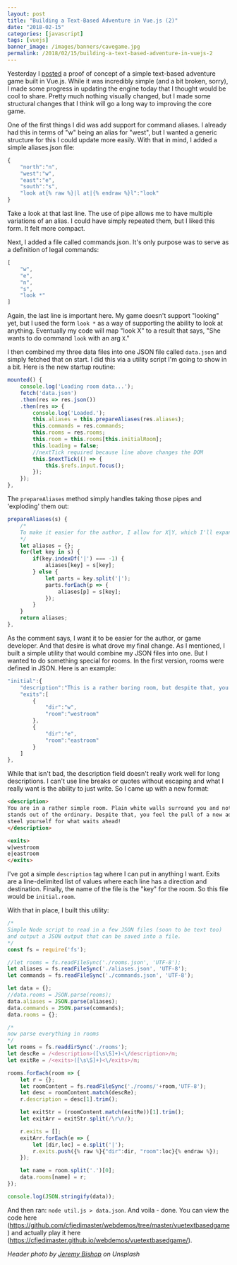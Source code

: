 ```yaml
---
layout: post
title: "Building a Text-Based Adventure in Vue.js (2)"
date: "2018-02-15"
categories: [javascript]
tags: [vuejs]
banner_image: /images/banners/cavegame.jpg
permalink: /2018/02/15/building-a-text-based-adventure-in-vuejs-2
---
```


Yesterday I [posted](https://www.raymondcamden.com/2018/02/14/building-a-text-based-adventure-in-vuejs/) a proof of concept of a simple text-based adventure game built in Vue.js. While it was incredibly simple (and a bit broken, sorry), I made some progress in updating the engine today that I thought would be cool to share. Pretty much nothing visually changed, but I made some structural changes that I think will go a long way to improving the core game.

One of the first things I did was add support for command aliases. I already had this in terms of "w" being an alias for "west", but I wanted a generic structure for this I could update more easily. With that in mind, I added a simple aliases.json file:

```js
{
	"north":"n",
	"west":"w",
	"east":"e",
	"south":"s",
	"look at{% raw %}|l at|{% endraw %}l":"look"
}
```

Take a look at that last line. The use of pipe allows me to have multiple variations of an alias. I could have simply repeated them, but I liked this form. It felt more compact.

Next, I added a file called commands.json. It's only purpose was to serve as a definition of legal commands:

```js
[
	"w",
	"e",
	"n",
	"s",
	"look *"
]
```

Again, the last line is important here. My game doesn't support "looking" yet, but I used the form `look *` as a way of supporting the ability to look at anything. Eventually my code will map "look X" to a result that says, "She wants to do command `look` with an arg `X`."

I then combined my three data files into one JSON file called `data.json` and simply fetched that on start. I did this via a utility script I'm going to show in a bit. Here is the new startup routine:

```js
mounted() {
	console.log('Loading room data...');
	fetch('data.json')
	.then(res => res.json())
	.then(res => {
		console.log('Loaded.');
		this.aliases = this.prepareAliases(res.aliases);
		this.commands = res.commands;
		this.rooms = res.rooms;
		this.room = this.rooms[this.initialRoom];
		this.loading = false;
		//nextTick required because line above changes the DOM
		this.$nextTick(() => {
			this.$refs.input.focus();
		});
	});
},
```

The `prepareAliases` method simply handles taking those pipes and 'exploding' them out:

```js
prepareAliases(s) {
	/*
	To make it easier for the author, I allow for X|Y, which I'll expand out at X:alias and Y:alias
	*/
	let aliases = {};
	for(let key in s) {
		if(key.indexOf('|') === -1) {
			aliases[key] = s[key];
		} else {
			let parts = key.split('|');
			parts.forEach(p => {
				aliases[p] = s[key];
			});
		}
	}
	return aliases;
},
```

As the comment says, I want it to be easier for the author, or game developer. And that desire is what drove my final change. As I mentioned, I built a simple utility that would combine my JSON files into one. But I wanted to do something special for rooms. In the first version, rooms were defined in JSON. Here is an example:

```js
"initial":{
	"description":"This is a rather boring room, but despite that, you feel the pull of a new adventure!",
	"exits":[
		{
			"dir":"w",
			"room":"westroom"
		},
		{
			"dir":"e",
			"room":"eastroom"
		}
	]
},
```

While that isn't bad, the description field doesn't really work well for long descriptions. I can't use line breaks or quotes without escaping and what I really want is the ability to just write. So I came up with a new format:

```html
<description>
You are in a rather simple room. Plain white walls surround you and nothing really
stands out of the ordinary. Despite that, you feel the pull of a new adventure and
steel yourself for what waits ahead!
</description>

<exits>
w|westroom
e|eastroom
</exits>
```

I've got a simple `description` tag where I can put in anything I want. Exits are a line-delimited list of values where each line has a direction and destination. Finally, the name of the file is the "key" for the room. So this file would be `initial.room`. 

With that in place, I built this utility:

```js
/*
Simple Node script to read in a few JSON files (soon to be text too) 
and output a JSON output that can be saved into a file.
*/
const fs = require('fs');

//let rooms = fs.readFileSync('./rooms.json', 'UTF-8');
let aliases = fs.readFileSync('./aliases.json', 'UTF-8');
let commands = fs.readFileSync('./commands.json', 'UTF-8');

let data = {};
//data.rooms = JSON.parse(rooms);
data.aliases = JSON.parse(aliases);
data.commands = JSON.parse(commands);
data.rooms = {};

/*
now parse everything in rooms
*/
let rooms = fs.readdirSync('./rooms');
let descRe = /<description>([\s\S]+)<\/description>/m;
let exitRe = /<exits>([\s\S]+)<\/exits>/m;

rooms.forEach(room => {
	let r = {};
	let roomContent = fs.readFileSync('./rooms/'+room,'UTF-8');
	let desc = roomContent.match(descRe);
	r.description = desc[1].trim();

	let exitStr = (roomContent.match(exitRe))[1].trim();
	let exitArr = exitStr.split(/\r\n/);

	r.exits = [];
	exitArr.forEach(e => {
		let [dir,loc] = e.split('|');
		r.exits.push({% raw %}{"dir":dir, "room":loc}{% endraw %});
	});

	let name = room.split('.')[0];
	data.rooms[name] = r;
});

console.log(JSON.stringify(data));
```

And then ran: `node util.js > data.json`. And voila - done. You can view the code here (https://github.com/cfjedimaster/webdemos/tree/master/vuetextbasedgame) and actually play it here (https://cfjedimaster.github.io/webdemos/vuetextbasedgame/).

<i>Header photo by <a href="https://unsplash.com/photos/4PwRZXbXKxY?utm_source=unsplash&utm_medium=referral&utm_content=creditCopyText">Jeremy Bishop</a> on Unsplash</i>
